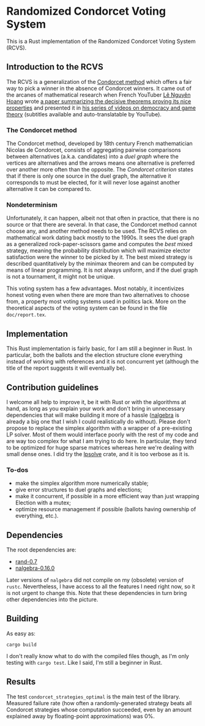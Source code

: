 # Randomized Condorcet Voting System
This is a Rust implementation of the Randomized Condorcet Voting System (RCVS).

## Introduction to the RCVS
The RCVS is a generalization of the [Condorcet method](https://en.wikipedia.org/wiki/Condorcet_method) which offers a fair way to pick a winner in the absence of Condorcet winners. It came out of the arcanes of mathematical research when French YouTuber [Lê Nguyên Hoang](https://scholar.google.ch/citations?user=0ZADKSkAAAAJ&hl=en) wrote [a paper summarizing the decisive theorems proving its nice properties](https://link.springer.com/article/10.1007/s00355-017-1031-2) and presented it in [his series of videos on democracy and game theory](https://youtu.be/wKimU8jy2a8) (subtitles available and auto-translatable by YouTube).

### The Condorcet method
The Condorcet method, developed by 18th century French mathematician Nicolas de Condorcet, consists of aggregating pairwise comparisons between alternatives (a.k.a. candidates) into a *duel graph* where the vertices are alternatives and the arrows means one alternative is preferred over another more often than the opposite. The *Condorcet criterion* states that if there is only one source in the duel graph, the alternative it corresponds to must be elected, for it will never lose against another alternative it can be compared to.

### Nondeterminism
Unfortunately, it can happen, albeit not that often in practice, that there is no source or that there are several. In that case, the Condorcet method cannot choose any, and another method needs to be used. The RCVS relies on mathematical work dating back mostly to the 1990s. It sees the duel graph as a generalized rock-paper-scissors game and computes the _best_ mixed strategy, meaning the probability distribution which will maximize elector satisfaction were the winner to be picked by it. The best mixed strategy is described quantitatively by the minimax theorem and can be computed by means of linear programming. It is not always uniform, and if the duel graph is not a tournament, it might not be unique.

This voting system has a few advantages. Most notably, it incentivizes honest voting even when there are more than two alternatives to choose from, a property most voting systems used in politics lack. More on the theoretical aspects of the voting system can be found in the file `doc/report.tex`.

## Implementation
This Rust implementation is fairly basic, for I am still a beginner in Rust. In particular, both the ballots and the election structure clone everything instead of working with references and it is not concurrent yet (although the title of the report suggests it will eventually be).

## Contribution guidelines
I welcome all help to improve it, be it with Rust or with the algorithms at hand, as long as you explain your work and don't bring in unnecessary dependencies that will make building it more of a hassle ([nalgebra](https://www.nalgebra.org/) is already a big one that I wish I could realistically do without). Please don't propose to replace the simplex algorithm with a wrapper of a pre-existing LP solver. Most of them would interface poorly with the rest of my code and are way too complex for what I am trying to do here. In particular, they tend to be optimized for huge sparse matrices whereas here we're dealing with small dense ones. I did try the [lpsolve](https://crates.io/crates/lpsolve) crate, and it is too verbose as it is.

### To-dos
* make the simplex algorithm more numerically stable;
* give error structures to duel graphs and elections;
* make it concurrent, if possible in a more efficient way than just wrapping Election with a mutex;
* optimize resource management if possible (ballots having ownership of everything, etc.).

## Dependencies
The root dependencies are:
* [rand-0.7](https://crates.io/crates/rand)
* [nalgebra-0.16.0](https://crates.io/crates/nalgebra)

Later versions of `nalgebra` did not compile on my (obsolete) version of `rustc`. Nevertheless, I have access to all the features I need right now, so it is not urgent to change this. Note that these dependencies in turn bring other dependencies into the picture.

## Building
As easy as:
```
cargo build
```
I don't really know what to do with the compiled files though, as I'm only testing with `cargo test`. Like I said, I'm still a beginner in Rust.

## Results
The test `condorcet_strategies_optimal` is the main test of the library. Measured failure rate (how often a randomly-generated strategy beats all Condorcet strategies whose computation succeeded, even by an amount explained away by floating-point approximations) was 0%.
